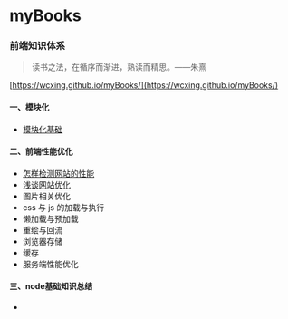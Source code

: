 # myBooks

### 前端知识体系

> 读书之法，在循序而渐进，熟读而精思。——朱熹

 [https://wcxing.github.io/myBooks/](https://wcxing.github.io/myBooks/)

#### 一、模块化
- [模块化基础](模块化/模块基础.md)

#### 二、前端性能优化
- [怎样检测网站的性能](前端性能优化/怎样检测网站的性能.md)
- [浅谈网站优化](前端性能优化/浅谈网站优化)
- 图片相关优化
- css 与 js 的加载与执行
- 懒加载与预加载
- 重绘与回流
- 浏览器存储
- 缓存
- 服务端性能优化

#### 三、node基础知识总结
- 


